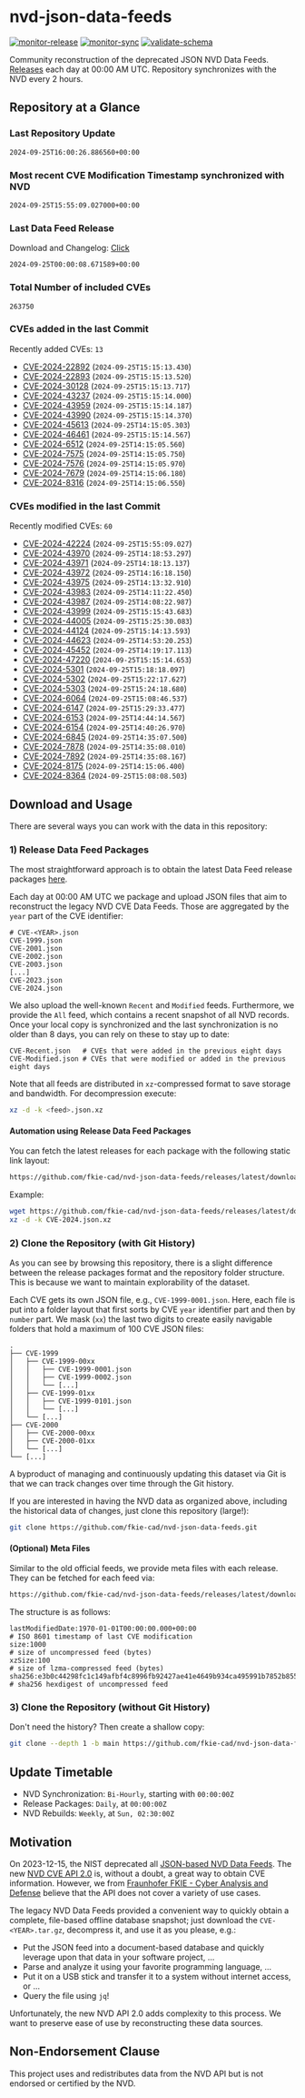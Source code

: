 # nvd-json-data-feeds

[![monitor-release](https://github.com/fkie-cad/nvd-json-data-feeds/actions/workflows/monitor_release.yml/badge.svg)](https://github.com/fkie-cad/nvd-json-data-feeds/actions/workflows/monitor_release.yml)
[![monitor-sync](https://github.com/fkie-cad/nvd-json-data-feeds/actions/workflows/monitor_sync.yml/badge.svg)](https://github.com/fkie-cad/nvd-json-data-feeds/actions/workflows/monitor_sync.yml)
[![validate-schema](https://github.com/fkie-cad/nvd-json-data-feeds/actions/workflows/validate_schema.yml/badge.svg)](https://github.com/fkie-cad/nvd-json-data-feeds/actions/workflows/validate_schema.yml)

Community reconstruction of the deprecated JSON NVD Data Feeds.
[Releases](https://github.com/fkie-cad/nvd-json-data-feeds/releases/latest) each day at 00:00 AM UTC.
Repository synchronizes with the NVD every 2 hours.

## Repository at a Glance

### Last Repository Update

```plain
2024-09-25T16:00:26.886560+00:00
```

### Most recent CVE Modification Timestamp synchronized with NVD

```plain
2024-09-25T15:55:09.027000+00:00
```

### Last Data Feed Release

Download and Changelog: [Click](https://github.com/fkie-cad/nvd-json-data-feeds/releases/latest)

```plain
2024-09-25T00:00:08.671589+00:00
```

### Total Number of included CVEs

```plain
263750
```

### CVEs added in the last Commit

Recently added CVEs: `13`

- [CVE-2024-22892](CVE-2024/CVE-2024-228xx/CVE-2024-22892.json) (`2024-09-25T15:15:13.430`)
- [CVE-2024-22893](CVE-2024/CVE-2024-228xx/CVE-2024-22893.json) (`2024-09-25T15:15:13.520`)
- [CVE-2024-30128](CVE-2024/CVE-2024-301xx/CVE-2024-30128.json) (`2024-09-25T15:15:13.717`)
- [CVE-2024-43237](CVE-2024/CVE-2024-432xx/CVE-2024-43237.json) (`2024-09-25T15:15:14.000`)
- [CVE-2024-43959](CVE-2024/CVE-2024-439xx/CVE-2024-43959.json) (`2024-09-25T15:15:14.187`)
- [CVE-2024-43990](CVE-2024/CVE-2024-439xx/CVE-2024-43990.json) (`2024-09-25T15:15:14.370`)
- [CVE-2024-45613](CVE-2024/CVE-2024-456xx/CVE-2024-45613.json) (`2024-09-25T14:15:05.303`)
- [CVE-2024-46461](CVE-2024/CVE-2024-464xx/CVE-2024-46461.json) (`2024-09-25T15:15:14.567`)
- [CVE-2024-6512](CVE-2024/CVE-2024-65xx/CVE-2024-6512.json) (`2024-09-25T14:15:05.560`)
- [CVE-2024-7575](CVE-2024/CVE-2024-75xx/CVE-2024-7575.json) (`2024-09-25T14:15:05.750`)
- [CVE-2024-7576](CVE-2024/CVE-2024-75xx/CVE-2024-7576.json) (`2024-09-25T14:15:05.970`)
- [CVE-2024-7679](CVE-2024/CVE-2024-76xx/CVE-2024-7679.json) (`2024-09-25T14:15:06.180`)
- [CVE-2024-8316](CVE-2024/CVE-2024-83xx/CVE-2024-8316.json) (`2024-09-25T14:15:06.550`)


### CVEs modified in the last Commit

Recently modified CVEs: `60`

- [CVE-2024-42224](CVE-2024/CVE-2024-422xx/CVE-2024-42224.json) (`2024-09-25T15:55:09.027`)
- [CVE-2024-43970](CVE-2024/CVE-2024-439xx/CVE-2024-43970.json) (`2024-09-25T14:18:53.297`)
- [CVE-2024-43971](CVE-2024/CVE-2024-439xx/CVE-2024-43971.json) (`2024-09-25T14:18:13.137`)
- [CVE-2024-43972](CVE-2024/CVE-2024-439xx/CVE-2024-43972.json) (`2024-09-25T14:16:18.150`)
- [CVE-2024-43975](CVE-2024/CVE-2024-439xx/CVE-2024-43975.json) (`2024-09-25T14:13:32.910`)
- [CVE-2024-43983](CVE-2024/CVE-2024-439xx/CVE-2024-43983.json) (`2024-09-25T14:11:22.450`)
- [CVE-2024-43987](CVE-2024/CVE-2024-439xx/CVE-2024-43987.json) (`2024-09-25T14:08:22.987`)
- [CVE-2024-43999](CVE-2024/CVE-2024-439xx/CVE-2024-43999.json) (`2024-09-25T15:15:43.683`)
- [CVE-2024-44005](CVE-2024/CVE-2024-440xx/CVE-2024-44005.json) (`2024-09-25T15:25:30.083`)
- [CVE-2024-44124](CVE-2024/CVE-2024-441xx/CVE-2024-44124.json) (`2024-09-25T15:14:13.593`)
- [CVE-2024-44623](CVE-2024/CVE-2024-446xx/CVE-2024-44623.json) (`2024-09-25T14:53:20.253`)
- [CVE-2024-45452](CVE-2024/CVE-2024-454xx/CVE-2024-45452.json) (`2024-09-25T14:19:17.113`)
- [CVE-2024-47220](CVE-2024/CVE-2024-472xx/CVE-2024-47220.json) (`2024-09-25T15:15:14.653`)
- [CVE-2024-5301](CVE-2024/CVE-2024-53xx/CVE-2024-5301.json) (`2024-09-25T15:18:18.097`)
- [CVE-2024-5302](CVE-2024/CVE-2024-53xx/CVE-2024-5302.json) (`2024-09-25T15:22:17.627`)
- [CVE-2024-5303](CVE-2024/CVE-2024-53xx/CVE-2024-5303.json) (`2024-09-25T15:24:18.680`)
- [CVE-2024-6064](CVE-2024/CVE-2024-60xx/CVE-2024-6064.json) (`2024-09-25T15:08:46.537`)
- [CVE-2024-6147](CVE-2024/CVE-2024-61xx/CVE-2024-6147.json) (`2024-09-25T15:29:33.477`)
- [CVE-2024-6153](CVE-2024/CVE-2024-61xx/CVE-2024-6153.json) (`2024-09-25T14:44:14.567`)
- [CVE-2024-6154](CVE-2024/CVE-2024-61xx/CVE-2024-6154.json) (`2024-09-25T14:40:26.970`)
- [CVE-2024-6845](CVE-2024/CVE-2024-68xx/CVE-2024-6845.json) (`2024-09-25T14:35:07.500`)
- [CVE-2024-7878](CVE-2024/CVE-2024-78xx/CVE-2024-7878.json) (`2024-09-25T14:35:08.010`)
- [CVE-2024-7892](CVE-2024/CVE-2024-78xx/CVE-2024-7892.json) (`2024-09-25T14:35:08.167`)
- [CVE-2024-8175](CVE-2024/CVE-2024-81xx/CVE-2024-8175.json) (`2024-09-25T14:15:06.400`)
- [CVE-2024-8364](CVE-2024/CVE-2024-83xx/CVE-2024-8364.json) (`2024-09-25T15:08:08.503`)


## Download and Usage

There are several ways you can work with the data in this repository:

### 1) Release Data Feed Packages

The most straightforward approach is to obtain the latest Data Feed release packages [here](https://github.com/fkie-cad/nvd-json-data-feeds/releases/latest).

Each day at 00:00 AM UTC we package and upload JSON files that aim to reconstruct the legacy NVD CVE Data Feeds.
Those are aggregated by the `year` part of the CVE identifier:

```
# CVE-<YEAR>.json
CVE-1999.json
CVE-2001.json
CVE-2002.json
CVE-2003.json
[...]
CVE-2023.json
CVE-2024.json
```

We also upload the well-known `Recent` and `Modified` feeds.
Furthermore, we provide the `All` feed, which contains a recent snapshot of all NVD records.
Once your local copy is synchronized and the last synchronization is no older than 8 days, you can rely on these to stay up to date:

```plain
CVE-Recent.json   # CVEs that were added in the previous eight days
CVE-Modified.json # CVEs that were modified or added in the previous eight days
```

Note that all feeds are distributed in `xz`-compressed format to save storage and bandwidth.
For decompression execute:

```sh
xz -d -k <feed>.json.xz
```

#### Automation using Release Data Feed Packages

You can fetch the latest releases for each package with the following static link layout:

```sh
https://github.com/fkie-cad/nvd-json-data-feeds/releases/latest/download/CVE-<YEAR>.json.xz
```

Example:

```sh
wget https://github.com/fkie-cad/nvd-json-data-feeds/releases/latest/download/CVE-2024.json.xz
xz -d -k CVE-2024.json.xz
```

### 2) Clone the Repository (with Git History)

As you can see by browsing this repository, there is a slight difference between the release packages format and the repository folder structure.
This is because we want to maintain explorability of the dataset.

Each CVE gets its own JSON file, e.g., `CVE-1999-0001.json`.
Here, each file is put into a folder layout that first sorts by CVE `year` identifier part and then by `number` part.
We mask (`xx`) the last two digits to create easily navigable folders that hold a maximum of 100 CVE JSON files:

```plain
.
├── CVE-1999
│   ├── CVE-1999-00xx
│   │   ├── CVE-1999-0001.json
│   │   ├── CVE-1999-0002.json
│   │   └── [...]
│   ├── CVE-1999-01xx
│   │   ├── CVE-1999-0101.json
│   │   └── [...]
│   └── [...]
├── CVE-2000
│   ├── CVE-2000-00xx
│   ├── CVE-2000-01xx
│   └── [...]
└── [...]
```

A byproduct of managing and continuously updating this dataset via Git is that we can track changes over time through the Git history.

If you are interested in having the NVD data as organized above, including the historical data of changes, just clone this repository (large!):

```sh
git clone https://github.com/fkie-cad/nvd-json-data-feeds.git
```

#### (Optional) Meta Files

Similar to the old official feeds, we provide meta files with each release. They can be fetched for each feed via:

```sh
https://github.com/fkie-cad/nvd-json-data-feeds/releases/latest/download/CVE-<YEAR>.meta
```

The structure is as follows:

```plain
lastModifiedDate:1970-01-01T00:00:00.000+00:00                          # ISO 8601 timestamp of last CVE modification
size:1000                                                               # size of uncompressed feed (bytes)
xzSize:100                                                              # size of lzma-compressed feed (bytes)
sha256:e3b0c44298fc1c149afbf4c8996fb92427ae41e4649b934ca495991b7852b855 # sha256 hexdigest of uncompressed feed
```

### 3) Clone the Repository (without Git History)

Don't need the history? Then create a shallow copy:

```sh
git clone --depth 1 -b main https://github.com/fkie-cad/nvd-json-data-feeds.git
```


## Update Timetable

* NVD Synchronization: `Bi-Hourly`, starting with `00:00:00Z`
* Release Packages: `Daily`, at `00:00:00Z`
* NVD Rebuilds: `Weekly`, at `Sun, 02:30:00Z`


## Motivation

On 2023-12-15, the NIST deprecated all [JSON-based NVD Data Feeds](https://nvd.nist.gov/vuln/data-feeds#divRetirementBanner-1).
The new [NVD CVE API 2.0](https://nvd.nist.gov/developers/vulnerabilities) is, without a doubt, a great way to obtain CVE information.
However, we from [Fraunhofer FKIE - Cyber Analysis and Defense](https://www.fkie.fraunhofer.de/en/departments/cad.html) believe that the API does not cover a variety of use cases.

The legacy NVD Data Feeds provided a convenient way to quickly obtain a complete, file-based offline database snapshot; just download the `CVE-<YEAR>.tar.gz`, decompress it, and use it as you please, e.g.:

- Put the JSON feed into a document-based database and quickly leverage upon that data in your software project, ...
- Parse and analyze it using your favorite programming language, ...
- Put it on a USB stick and transfer it to a system without internet access, or ...
- Query the file using `jq`!

Unfortunately, the new NVD API 2.0 adds complexity to this process.
We want to preserve ease of use by reconstructing these data sources.

## Non-Endorsement Clause

This project uses and redistributes data from the NVD API but is not endorsed or certified by the NVD.